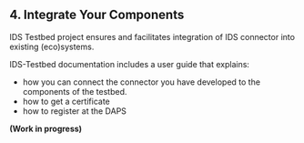 ## 4. Integrate Your Components
IDS Testbed project ensures and facilitates integration of IDS connector into existing (eco)systems. 

IDS-Testbed documentation includes a user guide that explains:
* how you can connect the connector you have developed to the components of the testbed. 
* how to get a certificate
* how to register at the DAPS
 
**(Work in progress)**

